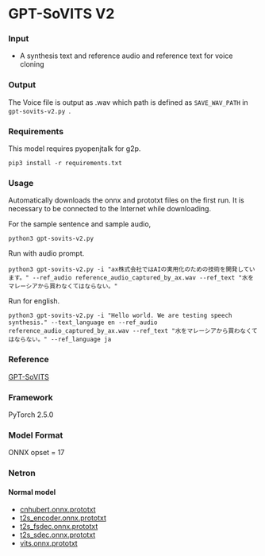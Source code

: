 # GPT-SoVITS V2

### Input
- A synthesis text and reference audio and reference text for voice cloning

### Output
The Voice file is output as .wav which path is defined as `SAVE_WAV_PATH` in `gpt-sovits-v2.py `.

### Requirements
This model requires pyopenjtalk for g2p.

```
pip3 install -r requirements.txt
```

### Usage
Automatically downloads the onnx and prototxt files on the first run. It is necessary to be connected to the Internet while downloading.

For the sample sentence and sample audio,
```
python3 gpt-sovits-v2.py 
```

Run with audio prompt.

```
python3 gpt-sovits-v2.py -i "ax株式会社ではAIの実用化のための技術を開発しています。" --ref_audio reference_audio_captured_by_ax.wav --ref_text "水をマレーシアから買わなくてはならない。"
```

Run for english.

```
python3 gpt-sovits-v2.py -i "Hello world. We are testing speech synthesis." --text_language en --ref_audio reference_audio_captured_by_ax.wav --ref_text "水をマレーシアから買わなくてはならない。" --ref_language ja
```

### Reference
[GPT-SoVITS](https://github.com/RVC-Boss/GPT-SoVITS)

### Framework
PyTorch 2.5.0

### Model Format
ONNX opset = 17

### Netron

#### Normal model

- [cnhubert.onnx.prototxt](https://netron.app/?url=https://storage.googleapis.com/ailia-models/gpt-sovits-v2/cnhubert.onnx.prototxt)
- [t2s_encoder.onnx.prototxt](https://netron.app/?url=https://storage.googleapis.com/ailia-models/gpt-sovits-v2/t2s_encoder.onnx.prototxt)
- [t2s_fsdec.onnx.prototxt](https://netron.app/?url=https://storage.googleapis.com/ailia-models/gpt-sovits-v2/t2s_fsdec.onnx.prototxt)
- [t2s_sdec.onnx.prototxt](https://netron.app/?url=https://storage.googleapis.com/ailia-models/gpt-sovits-v2/t2s_sdec.onnx.prototxt)
- [vits.onnx.prototxt](https://netron.app/?url=https://storage.googleapis.com/ailia-models/gpt-sovits-v2/vits.onnx.prototxt)
